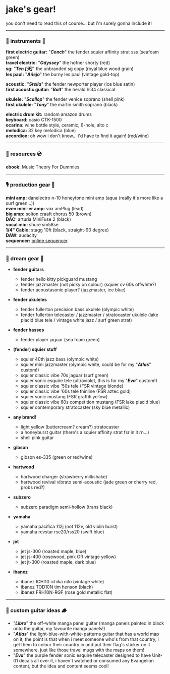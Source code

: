 # jake's gear!
you don't need to read this of course... but i'm surely gonna include it!

---

### 🎸 instruments 🎺
**first electric guitar:** "***Conch***" the fender squier affinity strat sss (seafoam green)\
**travel electric:** "***Odyssey***" the hofner shorty (red)\
**sg:** "***Ten [天]***" the unbranded sg copy (royal blue wood grain)\
**les paul:** "***Añejo***" the burny les paul (vintage gold-top)

**acoustic:** "***Stella***" the fender newporter player (ice blue satin)\
**first acoustic guitar:** "***Bolt***" the herald hl34 classical

**ukulele:** "***Scallop***" the fender venice soprano (shell pink)\
**first ukulele:** "***Tony***" the  martin smith soprano (black)

**electric drum kit:** random amazon drums\
**keyboard:** casio CTK-1500\
**ocarina:** wine bottle style, ceramic, 6-hole, alto c\
**melodica:** 32 key melodica (blue)\
**accordion:** oh wow i don't know... i'd have to find it again! (red/wine)

---

### 📖 resources 💿
**ebook:** Music Theory For Dummies

---

### 🎙️ production gear 💽
**mini amp:** danelectro n-10 honeytone mini amp (aqua (really it's more like a surf green...))\
**even mini-er amp:** vox amPlug (lead)\
**big amp:** solton craaft chorus 50 (brown)\
**DAC:** arturia MiniFuse 2 (black)\
**vocal mic:** shure sm58se\
**1/4" Cable:** stagg 10ft (black, straight-90 degree)\
**DAW:** audacity\
**sequencer:** [online sequencer](https://onlinesequencer.net)

---

### 🌟 dream gear 🌌
- **fender guitars**
  - fender hello kitty pickguard mustang
  - fender jazzmaster (not picky on colour)  (squier cv 60s offwhite?)
  - fender acoustasonic player? (jazzmaster, ice blue)

- **fender ukuleles**
  - fender fullerton precision bass ukulele (olympic white)
  - fender fullerton telecaster / jazzmaster / stratocaster ukulele (lake placid blue tele / vintage white jazz / surf green strat)
 
- **fender basses**
  - fender player jaguar (sea foam green)

- **(fender) squier stuff**
  - squier 40th jazz bass (olympic white)
  - squier mini jazzmaster (olympic white, could be for my "***Atlas***" custom!)
  - squier classic vibe 70s jaguar (surf green)
  - squier sonic esquire tele (ultraviolet, this is for my "***Eva***" custom!)
  - squier classic vibe '50s tele (FSR vintage blonde)
  - squier classic vibe '60s tele thinline (FSR aztec gold)
  - squier sonic mustang (FSR graffiti yellow)
  - squier classic vibe 60s competition mustang (FSR lake placid blue)
  - squier contemporary stratocaster (sky blue metallic)

- **any brand!**
  - light yellow (buttercream? cream?) stratocaster
  - a honeyburst guitar (there's a squier affinity strat fsr in it rn...)
  - shell pink guitar

- **gibson**
  - gibson es-335 (green or red/wine)

- **hartwood**
  - hartwood charger (strawberry milkshake)
  - hartwood revival vibrato semi-acoustic (jade green or cherry red, probs red?)

- **subzero**
  - subzero paradigm semi-hollow (trans black)

- **yamaha**
  - yamaha pacifica 112j (not 112v, old violin burst)
  - yamaha revstar rse20/rss20 (swift blue)

- **jet**
  - jet js-300 (roasted maple, blue)
  - jet js-400 (rosewood, pink OR vintage yellow)
  - jet jt-300 (roasted maple, dark blue)

- **ibanez**
  - ibanez ICHI10 ichika nito (vintage white)
  - ibanez TOD10N tim henson (black)
  - ibanez FRH10N-RGF (rose gold metallic flat)

---

### 🎨 custom guitar ideas 🪵
- "***Libro***" the off-white manga panel guitar (manga panels painted in black onto the guitar, my favourite manga panels!)
- "***Atlas***" the light-blue-with-white-patterns guitar that has a world map on it, the point is that when i meet someone who's from that country, i get them to colour their country in and put their flag's sticker on it somewhere. just like those travel mugs with the maps on them!
- "***Eva***" the purple fender sonic esquire telecaster designed to have Unit-01 decals all over it, i haven't watched or consumed any Evangelion content, but the idea and content seems cool!
